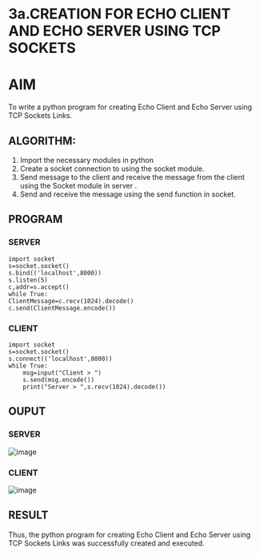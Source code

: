 # 3a.CREATION FOR ECHO CLIENT AND ECHO SERVER USING TCP SOCKETS
# AIM
To write a python program for creating Echo Client and Echo Server using TCP
Sockets Links.
## ALGORITHM:
1. Import the necessary modules in python
2. Create a socket connection to using the socket module.
3. Send message to the client and receive the message from the client using the Socket module in
 server .
4. Send and receive the message using the send function in socket.
## PROGRAM
### SERVER
```
import socket 
s=socket.socket() 
s.bind(('localhost',8000)) 
s.listen(5) 
c,addr=s.accept() 
while True: 
ClientMessage=c.recv(1024).decode() 
c.send(ClientMessage.encode()) 
```
### CLIENT
```
import socket 
s=socket.socket() 
s.connect(('localhost',8000)) 
while True: 
    msg=input("Client > ") 
    s.send(msg.encode()) 
    print("Server > ",s.recv(1024).decode()) 
```
## OUPUT
### SERVER
![image](https://github.com/CodesWithRobi/CN-3a.Sockets_Creation_for_Echo_Client_and_Echo_Server/assets/130537166/fc1ee9fc-9560-415c-8035-0ce4e177733c)

### CLIENT
![image](https://github.com/CodesWithRobi/CN-3a.Sockets_Creation_for_Echo_Client_and_Echo_Server/assets/130537166/e00f14b1-81f7-40ad-87d7-7af3f40c523b)

## RESULT
Thus, the python program for creating Echo Client and Echo Server using TCP Sockets Links 
was successfully created and executed.
